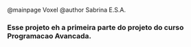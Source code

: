 @mainpage Voxel
@author Sabrina E.S.A.

### Esse projeto eh a primeira parte do projeto do curso Programacao Avancada.
